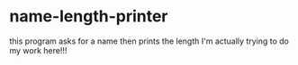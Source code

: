 # name-length-printer
this program asks for a name then prints the length
I'm actually trying to do my work here!!!

